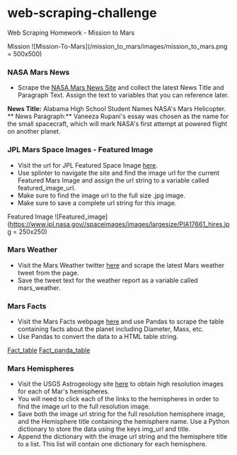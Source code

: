 # web-scraping-challenge
Web Scraping Homework - Mission to Mars

Mission ![Mission-To-Mars](/mission_to_mars/images/mission_to_mars.png = 500x500)

### NASA Mars News
- Scrape the <a href="https://mars.nasa.gov/news/" target="_blank">NASA Mars News Site</a> and collect the latest News Title and Paragraph Text. Assign the text to variables that you can reference later.

**News Title:** Alabama High School Student Names NASA's Mars Helicopter.
** News Paragraph:** Vaneeza Rupani's essay was chosen as the name for the small spacecraft, which will mark NASA's first attempt at powered flight on another planet.

### JPL Mars Space Images - Featured Image
- Visit the url for JPL Featured Space Image <a href='https://www.jpl.nasa.gov/spaceimages/?search=&category=Mars' open=blank_page>here</a>.
- Use splinter to navigate the site and find the image url for the current Featured Mars Image and assign the url string to a variable called featured_image_url.
- Make sure to find the image url to the full size .jpg image.
- Make sure to save a complete url string for this image.

Featured Image ![Featured_image](https://www.jpl.nasa.gov//spaceimages/images/largesize/PIA17661_hires.jpg = 250x250)

### Mars Weather
- Visit the Mars Weather twitter <a href='https://twitter.com/marswxreport?lang=en/' open=blank_page>here</a> and scrape the latest Mars weather tweet from the page. 
- Save the tweet text for the weather report as a variable called mars_weather.

### Mars Facts
- Visit the Mars Facts webpage <a href='https://space-facts.com/mars/' open=blank_page>here</a> and use Pandas to scrape the table containing facts about the planet including Diameter, Mass, etc.
- Use Pandas to convert the data to a HTML table string.

[Fact_table](https://space-facts.com/mars/)
[Fact_panda_table](mission_to_mars/images/fact_table_pd.PNG)

### Mars Hemispheres
- Visit the USGS Astrogeology site <a href='https://astrogeology.usgs.gov/search/results?q=hemisphere+enhanced&k1=target&v1=Mars/' open=blank_page>here</a> to obtain high resolution images for each of Mar's hemispheres.
- You will need to click each of the links to the hemispheres in order to find the image url to the full resolution image.
- Save both the image url string for the full resolution hemisphere image, and the Hemisphere title containing the hemisphere name. Use a Python dictionary to store the data using the keys img_url and title.
- Append the dictionary with the image url string and the hemisphere title to a list. This list will contain one dictionary for each hemisphere.



